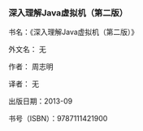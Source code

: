### 深入理解Java虚拟机（第二版）

书名：《深入理解Java虚拟机（第二版）》

外文名： 无

作者： 周志明  

译者： 无

出版日期：2013-09

书号（ISBN）：9787111421900